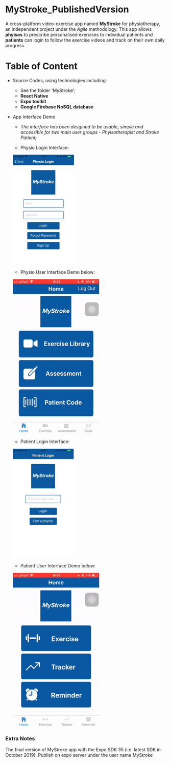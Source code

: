# MyStroke_PublishedVersion
A cross-platform video-exercise app named **MyStroke** for physiotherapy, an independent project under the *Agile* methodology. This app allows **phyisos** to prescribe personalised exercises to individual patients and **patients** can login to follow the exercise videos and track on their own daily progress. 

# Table of Content
- Source Codes, using technologies including:
  - See the folder 'MyStroke';
  - **React Native** 
  - **Expo toolkit**
  - **Google Firebase NoSQL database**
  
- App Interface Demo
  - *The interface has been desgined to be usable, simple and accessible for two main user groups - Phyisotherapist and Stroke Patient;*
  
  - Physio Login Interface:
  
  ![Physio Login Interface Screenshot](https://github.com/huichen0730/MyStroke_PublishedVersion/blob/master/Interface%20Demos/PhysioLogin.png)
  
  - Physio User Interface Demo below:
  
  ![Physio User Interface Demo](https://github.com/huichen0730/MyStroke_PublishedVersion/blob/master/Interface%20Demos/PhysioInterfaces.gif)
  
  - Patient Login Interface:
  
  ![Patient Login Interface Screenshot](https://github.com/huichen0730/MyStroke_PublishedVersion/blob/master/Interface%20Demos/PatientLogin.png)
  
  - Patient User Interface Demo below:
  
  ![Patient User Interface Demo](https://github.com/huichen0730/MyStroke_PublishedVersion/blob/master/Interface%20Demos/PatientInterface.gif)
  
  

### Extra Notes
The final version of MyStroke app with the Expo SDK 35 (i.e. latest SDK in October 2019); Publish on expo server under the user name MyStroke
